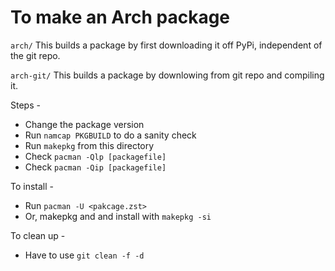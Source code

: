 # To make an Arch package
`arch/`
This builds a package by first downloading it off PyPi, independent of the git
repo.

`arch-git/`
This builds a package by downlowing from git repo and compiling it.

Steps -
* Change the package version
* Run `namcap PKGBUILD` to do a sanity check
* Run `makepkg` from this directory
* Check `pacman -Qlp [packagefile]`
* Check `pacman -Qip [packagefile]`

To install -
* Run `pacman -U <pakcage.zst>`
* Or, makepkg and and install with `makepkg -si`

To clean up -
* Have to use `git clean -f -d`

